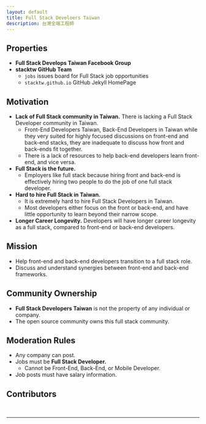 ```yaml
---
layout: default
title: Full Stack Develoers Taiwan
description: 台灣全端工程師
---
```


## Properties

* **Full Stack Develops Taiwan Facebook Group**
* **stacktw GitHub Team**
  * `jobs` issues board for Full Stack job opportunities
  * `stacktw.github.io` GitHub Jekyll HomePage

## Motivation

* **Lack of Full Stack community in Taiwan.** There is lacking a Full Stack Developer community in Taiwan.
  * Front-End Developers Taiwan, Back-End Developers in Taiwan while they very suited for highly focused discussions on front-end and back-end stacks, they are inadequate to discuss how front and back-ends fit together.
  * There is a lack of resources to help back-end developers learn front-end, and vice versa.
* **Full Stack is the future.**
  * Employers like full stack because hiring front and back-end is effectively hiring two people to do the job of one full stack developer.
* **Hard to hire Full Stack in Taiwan.** 
  * It is extremely hard to hire Full Stack Developers in Taiwan.
  * Most developers either focus on the front or back-end, and have little opportunity to learn beyond their narrow scope.
* **Longer Career Longevity.** Developers will have longer career longevity as a full stack, compared to front-end or back-end developers.

## Mission

* Help front-end and back-end developers transition to a full stack role.
* Discuss and understand synergies between front-end and back-end frameworks.

## Community Ownership

* **Full Stack Developers Taiwan** is not the property of any individual or company.
* The open source community owns this full stack community.

## Moderation Rules

* Any company can post.
* Jobs must be **Full Stack Developer.**
  * Cannot be Front-End, Back-End, or Mobile Developer.
* Job posts must have salary information.

## Contributors


<br>

---

<br>

